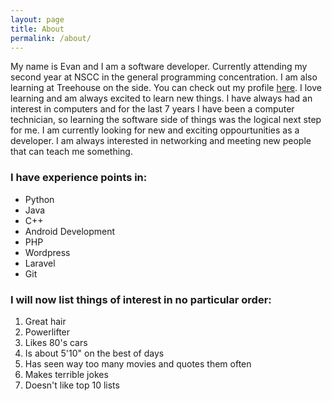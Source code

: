 ```yaml
---
layout: page
title: About
permalink: /about/
---
```


My name is Evan and I am a software developer. Currently attending my second year at NSCC in the general programming concentration. I am also learning at Treehouse on the side. You can check out my profile [here](https://teamtreehouse.com/oakeef). I love learning and am always excited to learn new things. I have always had an interest in computers and for the last 7 years I have been a computer technician, so learning the software side of things was the logical next step for me. I am currently looking for new and exciting oppourtunities as a developer. I am always interested in networking and meeting new people that can teach me something.

### I have experience points in:

- Python
- Java
- C++
- Android Development
- PHP
- Wordpress
- Laravel
- Git

### I will now list things of interest in no particular order:

1. Great hair
2. Powerlifter
3. Likes 80's cars
4. Is about 5'10" on the best of days
5. Has seen way too many movies and quotes them often
6. Makes terrible jokes
7. Doesn't like top 10 lists
